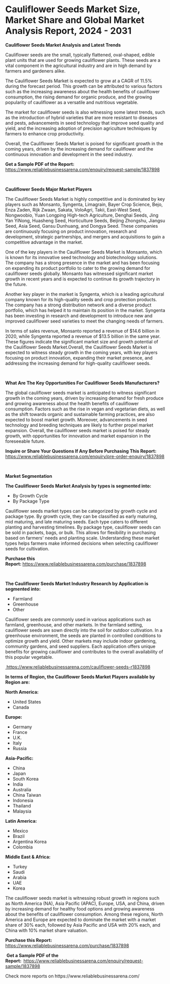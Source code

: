 <p><h1>Cauliflower Seeds Market Size, Market Share and Global Market Analysis Report, 2024 - 2031</h1></p><p><strong>Cauliflower Seeds Market Analysis and Latest Trends</strong></p>
<p><p>Cauliflower seeds are the small, typically flattened, oval-shaped, edible plant units that are used for growing cauliflower plants. These seeds are a vital component in the agricultural industry and are in high demand by farmers and gardeners alike.</p><p>The Cauliflower Seeds Market is expected to grow at a CAGR of 11.5% during the forecast period. This growth can be attributed to various factors such as the increasing awareness about the health benefits of cauliflower consumption, the rising demand for organic produce, and the growing popularity of cauliflower as a versatile and nutritious vegetable.</p><p>The market for cauliflower seeds is also witnessing some latest trends, such as the introduction of hybrid varieties that are more resistant to diseases and pests, advancements in seed technology that improve seed quality and yield, and the increasing adoption of precision agriculture techniques by farmers to enhance crop productivity.</p><p>Overall, the Cauliflower Seeds Market is poised for significant growth in the coming years, driven by the increasing demand for cauliflower and the continuous innovation and development in the seed industry.</p></p>
<p><strong>Get a Sample PDF of the Report:&nbsp;</strong> <a href="https://www.reliablebusinessarena.com/enquiry/request-sample/1837898">https://www.reliablebusinessarena.com/enquiry/request-sample/1837898</a></p>
<p>&nbsp;</p>
<p><strong>Cauliflower Seeds Major Market Players</strong></p>
<p><p>The Cauliflower Seeds Market is highly competitive and is dominated by key players such as Monsanto, Syngenta, Limagrain, Bayer Crop Science, Bejo, Enza Zaden, Rijk Zwaan, Sakata, VoloAgri, Takii, East-West Seed, Nongwoobio, Yuan Longping High-tech Agriculture, Denghai Seeds, Jing Yan YiNong, Huasheng Seed, Horticulture Seeds, Beijing Zhongshu, Jiangsu Seed, Asia Seed, Gansu Dunhuang, and Dongya Seed. These companies are continuously focusing on product innovation, research and development, strategic partnerships, and mergers and acquisitions to gain a competitive advantage in the market.</p><p>One of the key players in the Cauliflower Seeds Market is Monsanto, which is known for its innovative seed technology and biotechnology solutions. The company has a strong presence in the market and has been focusing on expanding its product portfolio to cater to the growing demand for cauliflower seeds globally. Monsanto has witnessed significant market growth in recent years and is expected to continue its growth trajectory in the future.</p><p>Another key player in the market is Syngenta, which is a leading agricultural company known for its high-quality seeds and crop protection products. The company has a strong distribution network and a diverse product portfolio, which has helped it to maintain its position in the market. Syngenta has been investing in research and development to introduce new and improved cauliflower seed varieties to meet the changing needs of farmers.</p><p>In terms of sales revenue, Monsanto reported a revenue of $14.6 billion in 2020, while Syngenta reported a revenue of $13.5 billion in the same year. These figures indicate the significant market size and growth potential of the Cauliflower Seeds Market.Overall, the Cauliflower Seeds Market is expected to witness steady growth in the coming years, with key players focusing on product innovation, expanding their market presence, and addressing the increasing demand for high-quality cauliflower seeds.</p></p>
<p>&nbsp;</p>
<p><strong>What Are The Key Opportunities For Cauliflower Seeds Manufacturers?</strong></p>
<p><p>The global cauliflower seeds market is anticipated to witness significant growth in the coming years, driven by increasing demand for fresh produce and growing awareness about the health benefits of cauliflower consumption. Factors such as the rise in vegan and vegetarian diets, as well as the shift towards organic and sustainable farming practices, are also expected to boost market growth. Moreover, advancements in seed technology and breeding techniques are likely to further propel market expansion. Overall, the cauliflower seeds market is poised for steady growth, with opportunities for innovation and market expansion in the foreseeable future.</p></p>
<p><strong>Inquire or Share Your Questions If Any Before Purchasing This Report:</strong> <a href="https://www.reliablebusinessarena.com/enquiry/pre-order-enquiry/1837898">https://www.reliablebusinessarena.com/enquiry/pre-order-enquiry/1837898</a></p>
<p>&nbsp;</p>
<p><strong>Market Segmentation</strong></p>
<p><strong>The Cauliflower Seeds Market Analysis by types is segmented into:</strong></p>
<p><ul><li>By Growth Cycle</li><li>By Package Type</li></ul></p>
<p><p>Cauliflower seeds market types can be categorized by growth cycle and package type. By growth cycle, they can be classified as early maturing, mid maturing, and late maturing seeds. Each type caters to different planting and harvesting timelines. By package type, cauliflower seeds can be sold in packets, bags, or bulk. This allows for flexibility in purchasing based on farmers' needs and planting scale. Understanding these market types helps farmers make informed decisions when selecting cauliflower seeds for cultivation.</p></p>
<p><strong>Purchase this Report:&nbsp;</strong><a href="https://www.reliablebusinessarena.com/purchase/1837898">https://www.reliablebusinessarena.com/purchase/1837898</a></p>
<p>&nbsp;</p>
<p><strong>The Cauliflower Seeds Market Industry Research by Application is segmented into:</strong></p>
<p><ul><li>Farmland</li><li>Greenhouse</li><li>Other</li></ul></p>
<p><p>Cauliflower seeds are commonly used in various applications such as farmland, greenhouse, and other markets. In the farmland setting, cauliflower seeds are sown directly into the soil for outdoor cultivation. In a greenhouse environment, the seeds are planted in controlled conditions to optimize growth and yield. Other markets may include indoor gardening, community gardens, and seed suppliers. Each application offers unique benefits for growing cauliflower and contributes to the overall availability of this popular vegetable.</p></p>
<p><a href="https://www.reliablebusinessarena.com/cauliflower-seeds-r1837898">&nbsp;https://www.reliablebusinessarena.com/cauliflower-seeds-r1837898</a></p>
<p><strong>In terms of Region, the Cauliflower Seeds Market Players available by Region are:</strong></p>
<p>
    <p> <strong> North America: </strong>
        <ul>
            <li>United States</li>
            <li>Canada</li>
        </ul>
        </p> 
    <p> <strong> Europe: </strong>
        <ul>
            <li>Germany</li>
            <li>France</li>
            <li>U.K.</li>
            <li>Italy</li>
            <li>Russia</li>
        </ul>
        </p> 
    <p> <strong> Asia-Pacific: </strong>
        <ul>
            <li>China</li>
            <li>Japan</li>
            <li>South Korea</li>
            <li>India</li>
            <li>Australia</li>
            <li>China Taiwan</li>
            <li>Indonesia</li>
            <li>Thailand</li>
            <li>Malaysia</li>
        </ul>
        </p> 
    <p> <strong> Latin America: </strong>
        <ul>
            <li>Mexico</li>
            <li>Brazil</li>
            <li>Argentina Korea</li>
            <li>Colombia</li>
        </ul>
        </p> 
    <p> <strong> Middle East & Africa: </strong>
        <ul>
            <li>Turkey</li>
            <li>Saudi</li>
            <li>Arabia</li>
            <li>UAE</li>
            <li>Korea</li>
        </ul>
    </p>
    </p>
<p><p>The cauliflower seeds market is witnessing robust growth in regions such as North America (NA), Asia Pacific (APAC), Europe, USA, and China, driven by increasing demand for healthy food options and growing awareness about the benefits of cauliflower consumption. Among these regions, North America and Europe are expected to dominate the market with a market share of 30% each, followed by Asia Pacific and USA with 20% each, and China with 10% market share valuation.</p></p>
<p><strong>Purchase this Report: </strong><a href="https://www.reliablebusinessarena.com/purchase/1837898">https://www.reliablebusinessarena.com/purchase/1837898</a></p>
<p>&nbsp;<strong>Get a Sample PDF of the Report:&nbsp;&nbsp;</strong><a href="https://www.reliablebusinessarena.com/enquiry/request-sample/1837898">https://www.reliablebusinessarena.com/enquiry/request-sample/1837898</a></p>
<p><strong></strong></p>
<p>Check more reports on https://www.reliablebusinessarena.com/</p>